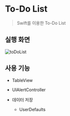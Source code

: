 # To-Do List
  >Swift를 이용한 To-Do List
## 실행 화면
![toDoList](https://user-images.githubusercontent.com/54833831/144339749-665a884f-49ff-421b-a676-5d8ae3c5ad15.gif)

## 사용 기능
+ TableView
 
+ UIAlertController
  
+ 데이터 저장
  + UserDefaults
